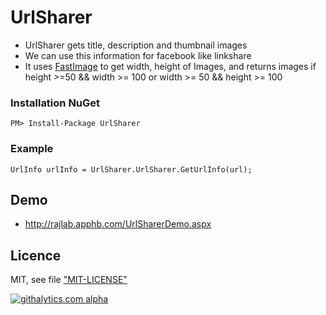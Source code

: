 # UrlSharer

* UrlSharer gets title, description and thumbnail images
* We can use this information for facebook like linkshare
* It uses [FastImage](https://github.com/ynrajasekhar/FastImage) to get width, height of Images, and returns images if height >=50 && width >= 100 or width >= 50 &&  height >= 100 

### Installation NuGet

    PM> Install-Package UrlSharer

### Example

    UrlInfo urlInfo = UrlSharer.UrlSharer.GetUrlInfo(url);

## Demo

* http://rajlab.apphb.com/UrlSharerDemo.aspx

## Licence

MIT, see file ["MIT-LICENSE"](MIT-LICENSE)

[![githalytics.com alpha](https://cruel-carlota.pagodabox.com/c975b8428b97cd060336e6306124d910 "githalytics.com")](http://githalytics.com/ynrajasekhar/FastImage)
